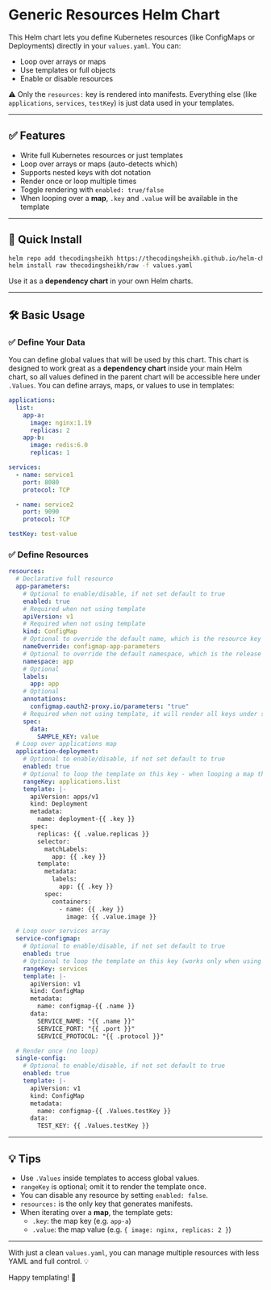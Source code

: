 # Generic Resources Helm Chart

This Helm chart lets you define Kubernetes resources (like ConfigMaps or Deployments) directly in your `values.yaml`. You can:

- Loop over arrays or maps
- Use templates or full objects
- Enable or disable resources

⚠️ Only the `resources:` key is rendered into manifests. Everything else (like `applications`, `services`, `testKey`) is just data used in your templates.

---

## ✅ Features

- Write full Kubernetes resources or just templates
- Loop over arrays or maps (auto-detects which)
- Supports nested keys with dot notation
- Render once or loop multiple times
- Toggle rendering with `enabled: true/false`
- When looping over a **map**, `.key` and `.value` will be available in the template

---

## 🚀 Quick Install

```bash
helm repo add thecodingsheikh https://thecodingsheikh.github.io/helm-charts
helm install raw thecodingsheikh/raw -f values.yaml
```

Use it as a **dependency chart** in your own Helm charts.

---

## 🛠 Basic Usage

### ✅ Define Your Data
You can define global values that will be used by this chart. This chart is designed to work great as a **dependency chart** inside your main Helm chart, so all values defined in the parent chart will be accessible here under `.Values`.
You can define arrays, maps, or values to use in templates:
```yaml
applications:
  list:
    app-a:
      image: nginx:1.19
      replicas: 2
    app-b:
      image: redis:6.0
      replicas: 1

services:
  - name: service1
    port: 8080
    protocol: TCP

  - name: service2
    port: 9090
    protocol: TCP

testKey: test-value
```

### ✅ Define Resources
```yaml
resources:
  # Declarative full resource
  app-parameters:
    # Optional to enable/disable, if not set default to true
    enabled: true
    # Required when not using template
    apiVersion: v1
    # Required when not using template
    kind: ConfigMap
    # Optional to override the default name, which is the resource key
    nameOverride: configmap-app-parameters
    # Optional to override the default namespace, which is the release namespace
    namespace: app
    # Optional
    labels:
      app: app
    # Optional
    annotations:
      configmap.oauth2-proxy.io/parameters: "true"
    # Required when not using template, it will render all keys under spec as first level.
    spec:
      data:
        SAMPLE_KEY: value
  # Loop over applications map
  application-deployment:
    # Optional to enable/disable, if not set default to true
    enabled: true
    # Optional to loop the template on this key - when looping a map the key-value keys are {{ .key }} and {{ .value }} (works only when using template key)
    rangeKey: applications.list
    template: |-
      apiVersion: apps/v1
      kind: Deployment
      metadata:
        name: deployment-{{ .key }}
      spec:
        replicas: {{ .value.replicas }}
        selector:
          matchLabels:
            app: {{ .key }}
        template:
          metadata:
            labels:
              app: {{ .key }}
          spec:
            containers:
              - name: {{ .key }}
                image: {{ .value.image }}

  # Loop over services array
  service-configmap:
    # Optional to enable/disable, if not set default to true
    enabled: true
    # Optional to loop the template on this key (works only when using template key)
    rangeKey: services
    template: |-
      apiVersion: v1
      kind: ConfigMap
      metadata:
        name: configmap-{{ .name }}
      data:
        SERVICE_NAME: "{{ .name }}"
        SERVICE_PORT: "{{ .port }}"
        SERVICE_PROTOCOL: "{{ .protocol }}"

  # Render once (no loop)
  single-config:
    # Optional to enable/disable, if not set default to true
    enabled: true
    template: |-
      apiVersion: v1
      kind: ConfigMap
      metadata:
        name: configmap-{{ .Values.testKey }}
      data:
        TEST_KEY: {{ .Values.testKey }}
```

---

## 💡 Tips

- Use `.Values` inside templates to access global values.
- `rangeKey` is optional; omit it to render the template once.
- You can disable any resource by setting `enabled: false`.
- `resources:` is the only key that generates manifests.
- When iterating over a **map**, the template gets:
  - `.key`: the map key (e.g. `app-a`)
  - `.value`: the map value (e.g. `{ image: nginx, replicas: 2 }`)

---

With just a clean `values.yaml`, you can manage multiple resources with less YAML and full control. 💡

Happy templating! 🚀

